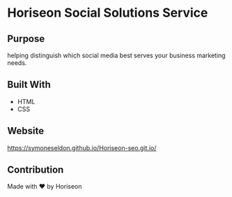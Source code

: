 # Horiseon Social Solutions Service

## Purpose
helping distinguish which social media best serves your business marketing needs. 


## Built With
* HTML
* CSS




## Website
https://symoneseldon.github.io/Horiseon-seo.git.io/


## Contribution
Made with ❤️ by Horiseon
